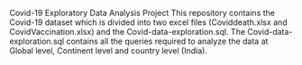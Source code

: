 Covid-19 Exploratory Data Analysis Project
This repository contains the Covid-19 dataset which is divided into two excel files (Coviddeath.xlsx and CovidVaccination.xlsx) and the Covid-data-exploration.sql.
The Covid-data-exploration.sql contains all the queries required to analyze the data at Global level, Continent level and country level (India).
